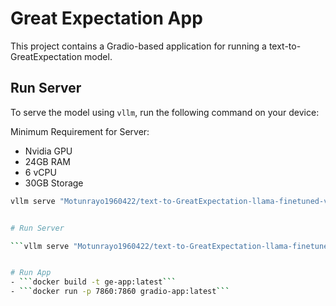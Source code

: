 # Great Expectation App

This project contains a Gradio-based application for running a text-to-GreatExpectation model.

## Run Server

To serve the model using `vllm`, run the following command on your device:

Minimum Requirement for Server:
- Nvidia GPU
- 24GB RAM
- 6 vCPU
- 30GB Storage

```sh
vllm serve "Motunrayo1960422/text-to-GreatExpectation-llama-finetuned-v1" --max_model_len 56000 --gpu_memory_utilization 0.95


# Run Server

```vllm serve "Motunrayo1960422/text-to-GreatExpectation-llama-finetuned-v1" --max_model_len 56000 --gpu_memory_utilization 0.95```


# Run App
- ```docker build -t ge-app:latest```
- ```docker run -p 7860:7860 gradio-app:latest```

